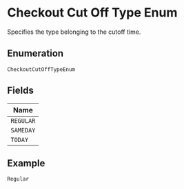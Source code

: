 
# Checkout Cut Off Type Enum

Specifies the type belonging to the cutoff time.

## Enumeration

`CheckoutCutOffTypeEnum`

## Fields

| Name |
|  --- |
| `REGULAR` |
| `SAMEDAY` |
| `TODAY` |

## Example

```
Regular
```

